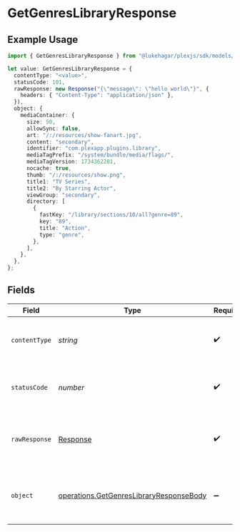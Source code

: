 # GetGenresLibraryResponse

## Example Usage

```typescript
import { GetGenresLibraryResponse } from "@lukehagar/plexjs/sdk/models/operations";

let value: GetGenresLibraryResponse = {
  contentType: "<value>",
  statusCode: 101,
  rawResponse: new Response("{\"message\": \"hello world\"}", {
    headers: { "Content-Type": "application/json" },
  }),
  object: {
    mediaContainer: {
      size: 50,
      allowSync: false,
      art: "/:/resources/show-fanart.jpg",
      content: "secondary",
      identifier: "com.plexapp.plugins.library",
      mediaTagPrefix: "/system/bundle/media/flags/",
      mediaTagVersion: 1734362201,
      nocache: true,
      thumb: "/:/resources/show.png",
      title1: "TV Series",
      title2: "By Starring Actor",
      viewGroup: "secondary",
      directory: [
        {
          fastKey: "/library/sections/10/all?genre=89",
          key: "89",
          title: "Action",
          type: "genre",
        },
      ],
    },
  },
};
```

## Fields

| Field                                                                                                     | Type                                                                                                      | Required                                                                                                  | Description                                                                                               |
| --------------------------------------------------------------------------------------------------------- | --------------------------------------------------------------------------------------------------------- | --------------------------------------------------------------------------------------------------------- | --------------------------------------------------------------------------------------------------------- |
| `contentType`                                                                                             | *string*                                                                                                  | :heavy_check_mark:                                                                                        | HTTP response content type for this operation                                                             |
| `statusCode`                                                                                              | *number*                                                                                                  | :heavy_check_mark:                                                                                        | HTTP response status code for this operation                                                              |
| `rawResponse`                                                                                             | [Response](https://developer.mozilla.org/en-US/docs/Web/API/Response)                                     | :heavy_check_mark:                                                                                        | Raw HTTP response; suitable for custom response parsing                                                   |
| `object`                                                                                                  | [operations.GetGenresLibraryResponseBody](../../../sdk/models/operations/getgenreslibraryresponsebody.md) | :heavy_minus_sign:                                                                                        | Successful response containing media container data.                                                      |